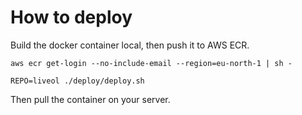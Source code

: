 # How to deploy

Build the docker container local, then push it to AWS ECR.

```shell
aws ecr get-login --no-include-email --region=eu-north-1 | sh -

REPO=liveol ./deploy/deploy.sh
```

Then pull the container on your server.

